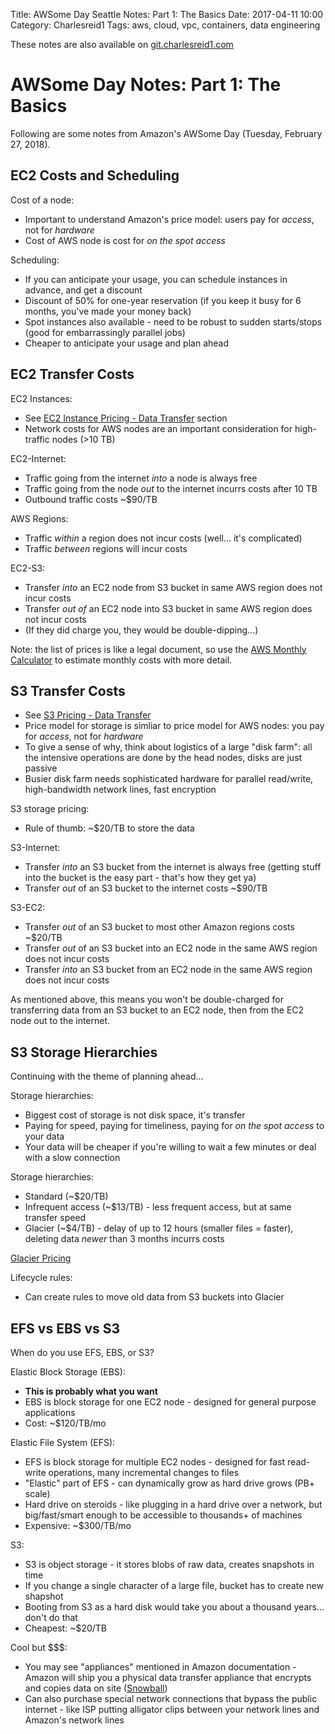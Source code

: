 Title: AWSome Day Seattle Notes: Part 1: The Basics
Date: 2017-04-11 10:00
Category: Charlesreid1
Tags: aws, cloud, vpc, containers, data engineering

These notes are also available on [git.charlesreid1.com](https://git.charlesreid1.com/charlesreid1/aws/src/branch/master/awsome-day-sea-2018)

# AWSome Day Notes: Part 1: The Basics

Following are some notes from Amazon's AWSome Day (Tuesday, February 27, 2018).

## EC2 Costs and Scheduling

Cost of a node:
* Important to understand Amazon's price model: users pay for *access*, not for *hardware*
* Cost of AWS node is cost for *on the spot access*

Scheduling:
* If you can anticipate your usage, you can schedule instances in advance, and get a discount
* Discount of 50% for one-year reservation (if you keep it busy for 6 months, you've made your money back)
* Spot instances also available - need to be robust to sudden starts/stops (good for embarrassingly parallel jobs)
* Cheaper to anticipate your usage and plan ahead

## EC2 Transfer Costs

EC2 Instances:
* See [EC2 Instance Pricing - Data Transfer](https://aws.amazon.com/ec2/pricing/on-demand/) section
* Network costs for AWS nodes are an important consideration for high-traffic nodes (>10 TB)

EC2-Internet:
* Traffic going from the internet *into* a node is always free
* Traffic going from the node *out* to the internet incurrs costs after 10 TB
* Outbound traffic costs ~$90/TB

AWS Regions:
* Traffic *within* a region does not incur costs (well... it's complicated)
* Traffic *between* regions will incur costs

EC2-S3:
* Transfer *into* an EC2 node from S3 bucket in same AWS region does not incur costs
* Transfer *out of* an EC2 node into S3 bucket in same AWS region does not incur costs
* (If they did charge you, they would be double-dipping...)

Note: the list of prices is like a legal document, so use the [AWS Monthly Calculator](https://calculator.s3.amazonaws.com/index.html) to estimate monthly costs with more detail.

## S3 Transfer Costs

* See [S3 Pricing - Data Transfer](https://aws.amazon.com/s3/pricing/)
* Price model for storage is simliar to price model for AWS nodes: you pay for *access*, not for *hardware*
* To give a sense of why, think about logistics of a large "disk farm": all the intensive operations are done by the head nodes, disks are just passive
* Busier disk farm needs sophisticated hardware for parallel read/write, high-bandwidth network lines, fast encryption

S3 storage pricing:
* Rule of thumb: ~$20/TB to store the data

S3-Internet:
* Transfer *into* an S3 bucket from the internet is always free (getting stuff into the bucket is the easy part - that's how they get ya)
* Transfer *out* of an S3 bucket to the internet costs ~$90/TB

S3-EC2:
* Transfer *out* of an S3 bucket to most other Amazon regions costs ~$20/TB
* Transfer *out* of an S3 bucket into an EC2 node in the same AWS region does not incur costs
* Transfer *into* an S3 bucket from an EC2 node in the same AWS region does not incur costs

As mentioned above, this means you won't be double-charged for transferring data from an S3 bucket to an EC2 node, then from the EC2 node out to the internet.

## S3 Storage Hierarchies

Continuing with the theme of planning ahead...

Storage hierarchies:
* Biggest cost of storage is not disk space, it's transfer
* Paying for speed, paying for timeliness, paying for *on the spot access* to your data
* Your data will be cheaper if you're willing to wait a few minutes or deal with a slow connection

Storage hierarchies:
* Standard (~$20/TB)
* Infrequent access (~$13/TB) - less frequent access, but at same transfer speed
* Glacier (~$4/TB) - delay of up to 12 hours (smaller files = faster), deleting data *newer* than 3 months incurrs costs

[Glacier Pricing](https://aws.amazon.com/glacier/pricing/)

Lifecycle rules:
* Can create rules to move old data from S3 buckets into Glacier

## EFS vs EBS vs S3

When do you use EFS, EBS, or S3?

Elastic Block Storage (EBS):
* **This is probably what you want**
* EBS is block storage for one EC2 node - designed for general purpose applications
* Cost: ~$120/TB/mo

Elastic File System (EFS):
* EFS is block storage for multiple EC2 nodes - designed for fast read-write operations, many incremental changes to files
* "Elastic" part of EFS - can dynamically grow as hard drive grows (PB+ scale)
* Hard drive on steroids - like plugging in a hard drive over a network, but big/fast/smart enough to be accessible to thousands+ of machines
* Expensive: ~$300/TB/mo

S3:
* S3 is object storage - it stores blobs of raw data, creates snapshots in time
* If you change a single character of a large file, bucket has to create new shapshot
* Booting from S3 as a hard disk would take you about a thousand years... don't do that
* Cheapest: ~$20/TB

Cool but $$$:
* You may see "appliances" mentioned in Amazon documentation - Amazon will ship you a physical data transfer appliance that encrypts and copies data on site ([Snowball](https://docs.aws.amazon.com/snowball/latest/ug/images/Snowball-closed-600w.png))
* Can also purchase special network connections that bypass the public internet - like ISP putting alligator clips between your network lines and Amazon's network lines


